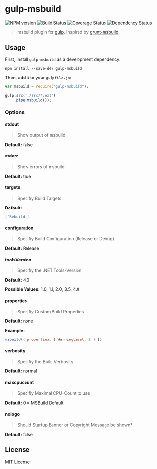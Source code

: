 # gulp-msbuild
[![NPM version][npm-image]][npm-url] [![Build Status][travis-image]][travis-url]  [![Coverage Status][coveralls-image]][coveralls-url] [![Dependency Status][depstat-image]][depstat-url]

> msbuild plugin for [gulp](https://github.com/wearefractal/gulp). 
> Inspired by [grunt-msbuild](https://github.com/stevewillcock/grunt-msbuild)

## Usage

First, install `gulp-msbuild` as a development dependency:

```shell
npm install --save-dev gulp-msbuild
```

Then, add it to your `gulpfile.js`:

```javascript
var msbuild = require("gulp-msbuild");

gulp.src("./src/*.ext")
	.pipe(msbuild());
```

### Options

#### stdout

> Show output of msbuild

**Default:** false

#### stderr

> Show errors of msbuild

**Default:** true

#### targets

> Specifiy Build Targets

**Default:** 
```javascript
['Rebuild']
```

#### configuration

> Specifiy Build Configuration (Release or Debug)

**Default:** Release

#### toolsVersion

> Specifiy the .NET Tools-Version

**Default:** 4.0

**Possible Values:** 1.0, 1.1, 2.0, 3.5, 4.0

#### properties

> Specifiy Custom Build Properties

**Default:** none

**Example:**
```javascript
msbuild({ properties: { WarningLevel: 2 } })
```

#### verbosity

> Specifiy the Build Verbosity

**Default:** normal

#### maxcpucount

> Specifiy Maximal CPU-Count to use

**Default:** 0 = MSBuild Default

#### nologo

> Should Startup Banner or Copyright Message be shown?

**Default:** false

## License

[MIT License](http://en.wikipedia.org/wiki/MIT_License)

[npm-url]: https://npmjs.org/package/gulp-msbuild
[npm-image]: https://badge.fury.io/js/gulp-msbuild.png

[travis-url]: http://travis-ci.org/hoffi/gulp-msbuild
[travis-image]: https://secure.travis-ci.org/hoffi/gulp-msbuild.png?branch=master

[coveralls-url]: https://coveralls.io/r/hoffi/gulp-msbuild
[coveralls-image]: https://coveralls.io/repos/hoffi/gulp-msbuild/badge.png

[depstat-url]: https://david-dm.org/hoffi/gulp-msbuild
[depstat-image]: https://david-dm.org/hoffi/gulp-msbuild.png
